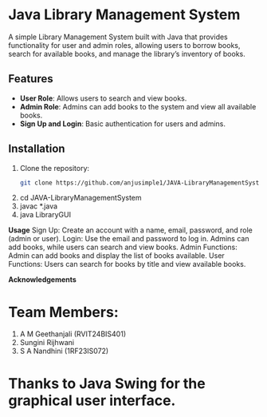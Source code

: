 # Java Library Management System

A simple Library Management System built with Java that provides functionality for user and admin roles, allowing users to borrow books, search for available books, and manage the library’s inventory of books.

## Features

- **User Role**: Allows users to search and view books.
- **Admin Role**: Admins can add books to the system and view all available books.
- **Sign Up and Login**: Basic authentication for users and admins.

## Installation

1. Clone the repository:
   ```bash
   git clone https://github.com/anjusimple1/JAVA-LibraryManagementSystem.git
2. cd JAVA-LibraryManagementSystem
3. javac *.java
4. java LibraryGUI

**Usage**
Sign Up: Create an account with a name, email, password, and role (admin or user).
Login: Use the email and password to log in. Admins can add books, while users can search and view books.
Admin Functions: Admin can add books and display the list of books available.
User Functions: Users can search for books by title and view available books.

**Acknowledgements**
# Team Members:
1) A M Geethanjali (RVIT24BIS401)
2) Sungini Rijhwani
3) S A Nandhini (1RF23IS072)
# Thanks to Java Swing for the graphical user interface.

